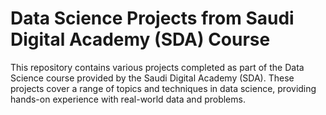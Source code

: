 # Data Science Projects from Saudi Digital Academy (SDA) Course

This repository contains various projects completed as part of the Data Science course provided by the Saudi Digital Academy (SDA). These projects cover a range of topics and techniques in data science, providing hands-on experience with real-world data and problems.
